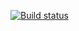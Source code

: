 [![Build status](https://ci.appveyor.com/api/projects/status/jjoeqdfwnjb4gkw7/branch/main?svg=true)](https://ci.appveyor.com/project/DmitryAbo/04-selenide-ui/branch/main)